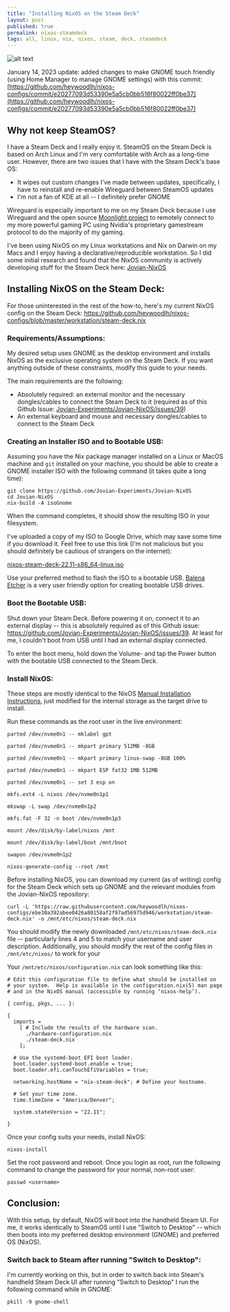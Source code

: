 ```yaml
---
title: "Installing NixOS on the Steam Deck"
layout: post
published: true
permalink: nixos-steamdeck 
tags: all, linux, nix, nixos, steam, deck, steamdeck
---
```


![alt text](../images/steam-deck.gif "Steam Deck booting NixOS")

January 14, 2023 update: added changes to make GNOME touch friendly (using Home Manager to manage GNOME settings) with this commit: [https://github.com/heywoodlh/nixos-configs/commit/e20277093d53390e5a5cb0bb516f80022ff0be37](https://github.com/heywoodlh/nixos-configs/commit/e20277093d53390e5a5cb0bb516f80022ff0be37)

## Why not keep SteamOS? 

I have a Steam Deck and I really enjoy it. SteamOS on the Steam Deck is based on Arch Linux and I'm very comfortable with Arch as a long-time user. However, there are two issues that I have with the Steam Deck's base OS:
- It wipes out custom changes I've made between updates, specifically, I have to reinstall and re-enable Wireguard between SteamOS updates
- I'm not a fan of KDE at all -- I definitely prefer GNOME

Wireguard is especially important to me on my Steam Deck because I use Wireguard and the open source [Moonlight project](https://github.com/moonlight-stream) to remotely connect to my more powerful gaming PC using Nvidia's proprietary gamestream protocol to do the majority of my gaming. 

I've been using NixOS on my Linux workstations and Nix on Darwin on my Macs and I enjoy having a declarative/reproducible workstation. So I did some initial research and found that the NixOS community is actively developing stuff for the Steam Deck here: [Jovian-NixOS](https://github.com/Jovian-Experiments/Jovian-NixOS)

## Installing NixOS on the Steam Deck:

For those uninterested in the rest of the how-to, here's my current NixOS config on the Steam Deck: https://github.com/heywoodlh/nixos-configs/blob/master/workstation/steam-deck.nix

### Requirements/Assumptions:

My desired setup uses GNOME as the desktop environment and installs NixOS as the exclusive operating system on the Steam Deck. If you want anything outside of these constraints, modify this guide to your needs.

The main requirements are the following:
- Absolutely required: an external monitor and the necessary dongles/cables to connect the Steam Deck to it (required as of this Github Issue: [Jovian-Experiments/Jovian-NixOS/issues/39](https://github.com/Jovian-Experiments/Jovian-NixOS/issues/39))
- An external keyboard and mouse and necessary dongles/cables to connect to the Steam Deck

### Creating an Installer ISO and to Bootable USB:

Assuming you have the Nix package manager installed on a Linux or MacOS machine and `git` installed on your machine, you should be able to create a GNOME installer ISO with the following command (it takes quite a long time):

```
git clone https://github.com/Jovian-Experiments/Jovian-NixOS
cd Jovian-NixOS
nix-build -A isoGnome
```

When the command completes, it should show the resulting ISO in your filesystem. 

I've uploaded a copy of my ISO to Google Drive, which may save some time if you download it. Feel free to use this link (I'm not malicious but you should definitely be cautious of strangers on the internet):

[nixos-steam-deck-22.11-x86_64-linux.iso](https://drive.google.com/file/d/1veXUlM-48ODxdnmRZ5YnaHS6jQefu_3m/view?usp=sharing)

Use your preferred method to flash the ISO to a bootable USB. [Balena Etcher](https://www.balena.io/etcher/) is a very user friendly option for creating bootable USB drives.

### Boot the Bootable USB:

Shut down your Steam Deck. Before powering it on, connect it to an external display -- this is absolutely required as of this Github issue: https://github.com/Jovian-Experiments/Jovian-NixOS/issues/39. At least for me, I couldn't boot from USB until I had an external display connected.

To enter the boot menu, hold down the Volume- and tap the Power button with the bootable USB connected to the Steam Deck.

### Install NixOS:

These steps are mostly identical to the NixOS [Manual Installation Instructions](https://nixos.org/manual/nixos/unstable/index.html#sec-installation-manual), just modified for the internal storage as the target drive to install.

Run these commands as the root user in the live environment:

```
parted /dev/nvme0n1 -- mklabel gpt

parted /dev/nvme0n1 -- mkpart primary 512MB -8GB

parted /dev/nvme0n1 -- mkpart primary linux-swap -8GB 100%

parted /dev/nvme0n1 -- mkpart ESP fat32 1MB 512MB

parted /dev/nvme0n1 -- set 3 esp on

mkfs.ext4 -L nixos /dev/nvme0n1p1

mkswap -L swap /dev/nvme0n1p2

mkfs.fat -F 32 -n boot /dev/nvme0n1p3

mount /dev/disk/by-label/nixos /mnt

mount /dev/disk/by-label/boot /mnt/boot

swapon /dev/nvme0n1p2

nixos-generate-config --root /mnt
```

Before installing NixOS, you can download my current (as of writing) config for the Steam Deck which sets up GNOME and the relevant modules from the Jovian-NixOS repository:

```
curl -L 'https://raw.githubusercontent.com/heywoodlh/nixos-configs/ebe30a392abee0426a80158af2f97ad56975d946/workstation/steam-deck.nix' -o /mnt/etc/nixos/steam-deck.nix
```

You should modify the newly downloaded `/mnt/etc/nixos/steam-deck.nix` file -- particularly lines 4 and 5 to match your username and user description. Additionally, you should modify the rest of the config files in `/mnt/etc/nixos/` to work for your 

Your `/mnt/etc/nixos/configuration.nix` can look something like this:

```
# Edit this configuration file to define what should be installed on
# your system.  Help is available in the configuration.nix(5) man page
# and in the NixOS manual (accessible by running ‘nixos-help’).

{ config, pkgs, ... }:

{
  imports =
    [ # Include the results of the hardware scan.
      ./hardware-configuration.nix
      ./steam-deck.nix
    ];

  # Use the systemd-boot EFI boot loader.
  boot.loader.systemd-boot.enable = true;
  boot.loader.efi.canTouchEfiVariables = true;

  networking.hostName = "nix-steam-deck"; # Define your hostname.

  # Set your time zone.
  time.timeZone = "America/Denver";

  system.stateVersion = "22.11";

}
```

Once your config suits your needs, install NixOS:

```
nixos-install
```

Set the root password and reboot. Once you login as root, run the following command to change the password for your normal, non-root user:

```
passwd <username>
```

## Conclusion:

With this setup, by default, NixOS will boot into the handheld Steam UI. For me, it works identically to SteamOS until I use "Switch to Desktop" -- which then boots into my preferred desktop environment (GNOME) and preferred OS (NixOS).

### Switch back to Steam after running "Switch to Desktop": 

I'm currently working on this, but in order to switch back into Steam's handheld Steam Deck UI after running "Switch to Desktop" I run the following command while in GNOME:

```
pkill -9 gnome-shell
```

